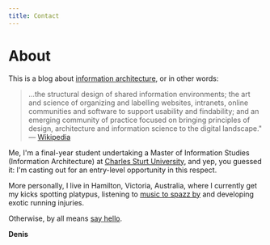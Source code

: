 ```yaml
---
title: Contact
---
```


<h1 class="h1-title">About</h1>

This is a blog about [information architecture](https://www.iainstitute.org/what-is-ia), or in other words:

<!-- ![image](/assets/images/handshake.jpg) -->


> ...the structural design of shared information environments; the art and science of organizing and labelling websites, intranets, online communities and software to support usability and findability; and an emerging community of practice focused on bringing principles of design, architecture and information science to the digital landscape." &mdash; [Wikipedia](https://en.wikipedia.org/wiki/Information_architecture)

Me, I'm a final-year student undertaking a Master of Information Studies (Information Architecture) at [Charles Sturt University](https://www.csu.edu.au/), and yep, you guessed it: I'm casting out for an entry-level opportunity in this respect.

More personally, I live in Hamilton, Victoria, Australia, where I currently get my kicks spotting platypus, listening to [music to spazz by](http://wfmu.org/playlists/MS) and developing exotic running injuries.

Otherwise, by all means [say hello](mailto).

**Denis**